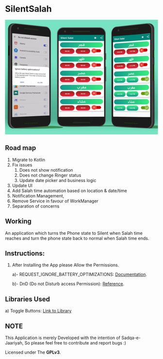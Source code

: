 # SilentSalah

![](app/Images/SalahAppMockup.png)


## Road map
1) Migrate to Kotlin
2) Fix issues 
   1) Does not show notification
   2) Does not change Ringer status
   3) Update date picker and business logic
3) Update UI
4) Add Salah time automation based on location & date/time
5) Notification Management,
6) Remove Service in favour of WorkManager
7) Separation of concerns


## Working
An application which turns the Phone state to Silent when Salah time reaches and turn the phone state back to normal when Salah time ends.

## Instructions:
1) After Installing the App please Allow the Permissions.

    a)- REQUEST_IGNORE_BATTERY_OPTIMIZATIONS: [Documentation](https://developer.android.com/training/monitoring-device-state/doze-standby "More About Battery Optimization Request").
    
    b)- DnD (Do not Disturb access Permission): [Reference](https://developer.android.com/reference/android/Manifest.permission#ACCESS_NOTIFICATION_POLICY).
  

## Libraries Used
a) Toggle Buttons: [Link to Library](https://github.com/RiccardoMoro/RMSwitch "Link to the Github page")



## NOTE
This Application is merely Developed with the intention of Sadqa-e-Jaariyah, So please feel free to contribute and report bugs :)

Licensed under The **GPLv3**.


